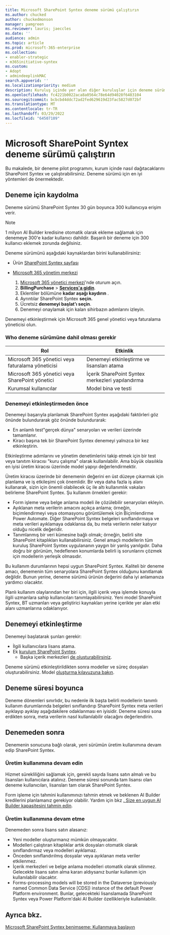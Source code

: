 ```yaml
---
title: Microsoft SharePoint Syntex deneme sürümü çalıştırın
ms.author: chucked
author: chuckedmonson
manager: pamgreen
ms.reviewer: lauris; jaeccles
ms.date: ''
audience: admin
ms.topic: article
ms.prod: microsoft-365-enterprise
ms.collection:
- enabler-strategic
- m365initiative-syntex
ms.custom:
- Adopt
- admindeeplinkMAC
search.appverid: ''
ms.localizationpriority: medium
description: Kuruluş içinde yer alan diğer kuruluşlar için deneme sürümü programını planlamayı, SharePoint Syntex çalıştırmayı öğrenin.
ms.openlocfilehash: fc4221b0022aca8a0564c78e64d94028f6483104
ms.sourcegitcommit: bcbcbd4ddc72ad2fed629619d23fac5827d072bf
ms.translationtype: MT
ms.contentlocale: tr-TR
ms.lasthandoff: 03/29/2022
ms.locfileid: "64507109"
---
```

# <a name="run-a-trial-of-microsoft-sharepoint-syntex"></a>Microsoft SharePoint Syntex deneme sürümü çalıştırın

Bu makalede, bir deneme pilot programını, kurum içinde nasıl dağıtacaklarını SharePoint Syntex ve çalıştırabilirsiniz. Deneme sürümü için en iyi yöntemleri de önermektedir.

## <a name="sign-up-for-a-trial"></a>Deneme için kaydolma

Deneme sürümü SharePoint Syntex 30 gün boyunca 300 kullanıcıya erişim verir.

> [!NOTE]
> 1 milyon AI Builder kredisine otomatik olarak ekleme sağlamak için denemeye 300'e kadar kullanıcı dahildir. Başarılı bir deneme için 300 kullanıcı eklemek zorunda değilsiniz.

Deneme sürümünü aşağıdaki kaynaklardan birini kullanabilirsiniz:

- Ürün [SharePoint Syntex sayfası](https://www.microsoft.com/microsoft-365/enterprise/sharepoint-syntex?activetab=pivot:overviewtab)

- [Microsoft 365 yönetim merkezi](https://admin.microsoft.com)
    1. [Microsoft 365 yönetici merkezi](https://admin.microsoft.com)'nde oturum açın.
    2. **BillingPurchase** >  <a href="https://go.microsoft.com/fwlink/p/?linkid=868433" target="_blank">**Services'a gidin**</a>.
    3. Eklentiler bölümüne **kadar aşağı kaydırın** .
    4. Ayrıntılar SharePoint Syntex **seçin.**
    5. Ücretsiz **denemeyi başlat'ı seçin**.
    6. Denemeyi onaylamak için kalan sihirbazın adımlarını izleyin.

Denemeyi etkinleştirmek için Microsoft 365 genel yönetici veya faturalama yöneticisi olun.

### <a name="who-should-be-involved-in-a-trial"></a>Who deneme sürümüne dahil olması gerekir

|Rol|Etkinlik|
|---|---|
|Microsoft 365 yönetici veya faturalama yöneticisi|Denemeyi etkinleştirme ve lisansları atama|
|Microsoft 365 yönetici veya SharePoint yönetici|İçerik SharePoint Syntex merkezleri yapılandırma|
|Kurumsal kullanıcılar|Model bina ve testi|

### <a name="before-you-activate-a-trial"></a>Denemeyi etkinleştirmeden önce

Denemeyi başarıyla planlamak SharePoint Syntex aşağıdaki faktörleri göz önünde bulundurarak göz önünde bulundurarak:

- En anlamlı test"gerçek dünya" senaryoları ve verileri üzerinde tamamlanır.
- Kiracı başına tek bir SharePoint Syntex denemeyi yalnızca bir kez etkinleştirin.

Etkinleştirme adımlarını ve yönetim denetimlerini takip etmek için bir test veya tanıtım kiracısı "kuru çalışma" olarak kullanılabilir. Ama büyük olasılıkla en iyisi üretim kiracısı üzerinde model yapıyı değerlendirmektir.

Üretim kiracısı üzerinde bir denemenin değerini en üst düzeye çıkarmak için planlama ve iş etkileşimi çok önemlidir. Bir veya daha fazla iş alanı kullanarak, sizin için önemli olabilecek üç ile altı kullanımlık vakaları belirleme SharePoint Syntex. Şu kullanım örnekleri gerekir:

- Form işleme veya belge anlama modeli ile çözülebilir senaryoları ekleyin.
- Ayıklanan meta verilerin amacını açıkça anlama; örneğin, biçimlendirmeyi veya otomasyonu görüntülemek için Biçimlendirme Power Automate. Diğer SharePoint Syntex belgeleri sınıflandırmaya ve meta verileri ayıklamaya odaklansa da, bu meta verilerin neler katıyor olduğu nicelik değeridir.
- Tanımlanmış bir veri kümesine bağlı olmak; örneğin, belirli site SharePoint kitaplıkları kullanabilirsiniz. Genel amaçlı modellerin tüm kuruluş SharePoint Syntex uygulananın yaygın bir yanlış yanılgıdır. Daha doğru bir görünüm, hedeflenen konumlarda belirli iş sorunlarını çözmek için modellerin yerleşik olmasıdır.

Bu kullanım durumlarının hepsi uygun SharePoint Syntex. Kaliteli bir deneme amacı, denemenin tüm senaryolara SharePoint Syntex olduğunu kanıtlamak değildir. Bunun yerine, deneme sürümü ürünün değerini daha iyi anlamanıza yardımcı olacaktır.

Planlı kullanım olaylarından her biri için, ilgili içerik veya işlemde konuyla ilgili uzmanlara sahip kullanıcıları tanımlayabilirsiniz. Yeni model SharePoint Syntex, BT uzmanları veya geliştirici kaynakları yerine içerikte yer alan etki alanı uzmanlarına odaklanıyor.

## <a name="activate-a-trial"></a>Denemeyi etkinleştirme

Denemeyi başlatarak şunları gerekir:

- İlgili kullanıcılara lisans atama.
- Ek [kurulum SharePoint Syntex](set-up-content-understanding.md).
  - Başka içerik merkezleri [de oluşturabilirsiniz](create-a-content-center.md).

Deneme sürümü etkinleştirildikten sonra modeller ve süreç dosyaları oluşturabilirsiniz. Model [oluşturma kılavuzuna bakın](create-a-content-center.md).

## <a name="during-a-trial"></a>Deneme süresi boyunca

Deneme dönemleri sınırlıdır, bu nedenle ilk başta belirli modellerin tanımlı kullanım durumlarında belgeleri sınıflandırıp SharePoint Syntex meta verileri ayıklayıp ayıklay aşağıdakilere odaklanması en iyisidir. Deneme süresi sona erdikten sonra, meta verilerin nasıl kullanılabilir olacağını değerlendirin.

## <a name="after-a-trial"></a>Denemeden sonra

Denemenin sonucuna bağlı olarak, yeni sürümün üretim kullanımına devam edip SharePoint Syntex.

### <a name="proceed-to-production-use"></a>Üretim kullanımına devam edin

Hizmet sürekliliğini sağlamak için, gerekli sayıda lisans satın almalı ve bu lisansları kullanıcılara atalınız. Deneme süresi sonunda tam lisansı olan deneme kullanıcıları, lisansları tam olarak SharePoint Syntex.

Form işleme için tahmini kullanımınızı tahmin etmek ve beklenen AI Builder kredilerini planlamanız gerekiyor olabilir. Yardım için bkz [. Size en uygun AI Builder kapasitesini tahmin edin](https://powerapps.microsoft.com/ai-builder-calculator/).

### <a name="dont-proceed-to-production-use"></a>Üretim kullanımına devam etme

Denemeden sonra lisans satın alasanız:

- Yeni modeller oluşturmanız mümkün olmayacaktır.
- Modelleri çalıştıran kitaplıklar artık dosyaları otomatik olarak sınıflandırmaz veya modelleri ayıklamaz.
- Önceden sınıflandırılmış dosyalar veya ayıklanan meta veriler etkilenmez.
- İçerik merkezleri ve belge anlama modelleri otomatik olarak silinmez. Gelecekte lisans satın alma kararı aldıysanız bunlar kullanım için kullanılabilir olacaktır.
- Forms-processing models will be stored in the Dataverse (previously named Common Data Service [CDS]) instance of the default Power Platform environment. Bunlar, gelecekteki lisanslamada SharePoint Syntex veya Power Platform'daki AI Builder özellikleriyle kullanılabilir.

## <a name="see-also"></a>Ayrıca bkz.

[Microsoft SharePoint Syntex benimseme: Kullanmaya başlayın](adoption-getstarted.md)
